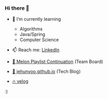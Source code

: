 ### Hi there 👋

- 🌱 I’m currently learning
    - Algorithms
    - Java/Spring
    - Computer Science
- 📫 Reach me: [LinkedIn](https://www.linkedin.com/in/jehunyoo/)

- [🍈 Melon Playlist Continuation](https://www.notion.so/Team-dddd-ab0ca582b705420b983ad3a06c6d7e11?pvs=4) (Team Board)
- [🚀 jehunyoo.github.io](https://jehunyoo.github.io) (Tech Blog)
- [🔥 velog](https://velog.io/@jehunyoo)

:)

<!--
**JehunYoo/JehunYoo** is a ✨ _special_ ✨ repository because its `README.md` (this file) appears on your GitHub profile.

Here are some ideas to get you started:

- 🔭 I’m currently working on ...
- 🌱 I’m currently learning ...
- 👯 I’m looking to collaborate on ...
- 🤔 I’m looking for help with ...
- 💬 Ask me about ...
- 📫 How to reach me: ...
- 😄 Pronouns: ...
- ⚡ Fun fact: ...
-->
<!-- 
[![Top Langs](https://github-readme-stats.vercel.app/api/top-langs/?username=JehunYoo)](https://github.com/anuraghazra/github-readme-stats)
[![JehunYoo's github stats](https://github-readme-stats.vercel.app/api?username=JehunYoo&show_icons=true)](https://github.com/anuraghazra/github-readme-stats)
 -->
